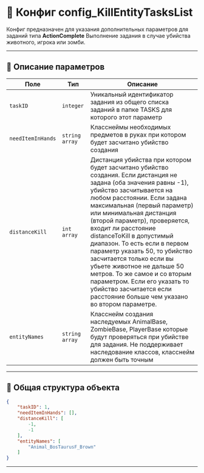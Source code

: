 
# 📄 Конфиг config_KillEntityTasksList

Конфиг предназначен для указания дополнительных параметров для заданий типа **ActionComplete**
Выполнение задания в случае убийства животного, игрока или зомби.

---

## 🧩 Описание параметров

| Поле              | Тип        |  Описание |
|-------------------|------------|----------|
| `taskID`          | `integer`  | Уникальный идентификатор задания из общего списка заданий в папке TASKS для которого этот параметр |
| `needItemInHands`      | `string array`   | Класснеймы необходимых предметов в руках при котором будет засчитано убийство создания |
| `distanceKill` | `int array`   | Дистанция убийства при котором будет засчитано убийство создания. Если дистанция не задана (оба значения равны -1), убийство засчитывается на любом расстоянии. Если задана максимальная (первый параметр) или минимальная дистанция (второй параметр), проверяется, входит ли расстояние distanceToKill в допустимый диапазон. То есть если в первом параметр указать 50, то убийство засчитается только если вы убьете животное не дальше 50 метров. То же самое и со вторым параметром. Если его указать то убийство засчитается если расстояние больше чем указано во втором параметре.|
| `entityNames`      | `string array`   | Класснейм создания наследуемых AnimalBase, ZombieBase, PlayerBase которые будут проверяться при убийстве для задания. Не поддерживает наследование классов, класснейм должен быть точным |

---


## 🧱 Общая структура объекта

```json
{
    "taskID": 1,
    "needItemInHands": [],
    "distanceKill": [
        -1,
        -1
    ],
    "entityNames": [
        "Animal_BosTaurusF_Brown"
    ]
}
```

---

